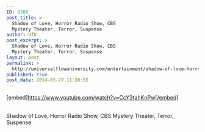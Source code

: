 ```yaml
---
ID: 8208
post_title: >
  Shadow of Love, Horror Radio Show, CBS
  Mystery Theater, Terror, Suspense
author: UfU
post_excerpt: >
  Shadow of Love, Horror Radio Show, CBS
  Mystery Theater, Terror, Suspense
layout: post
permalink: >
  http://universalflowuniversity.com/entertainment/shadow-of-love-horror-radio-show-cbs-mystery-theater-terror-suspense/
published: true
post_date: 2014-03-27 11:20:55
---
```

[embed]https://www.youtube.com/watch?v=CcY3tahKnPw[/embed]</br></br>
<p>Shadow of Love, Horror Radio Show, CBS Mystery Theater, Terror, Suspense</p>